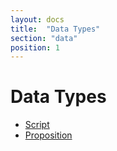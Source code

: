 ```yaml
---
layout: docs
title:  "Data Types"
section: "data"
position: 1
---
```

# Data Types

- [Script]({{site.baseurl}}/script.html)
- [Proposition]({{site.baseurl}}/proposition.html)
